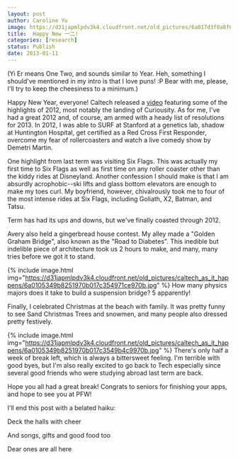 ```yaml
---
layout: post
author: Caroline Yu
image: https://d31japmlpdv3k4.cloudfront.net/old_pictures/6a017d3f0a8f69970c017d3f786160970c-320wi.jpg
title:  Happy New 一二!
categories: [research]
status: Publish
date: 2013-01-11
---
```



(Yi Er means One Two, and sounds similar to Year. Heh, something I should've mentioned in my intro is that I love puns! :P Bear with me, please, I'll try to keep the cheesiness to a minimum.)

Happy New Year, everyone! Caltech released a <a href="https://www.youtube.com/watch?v=SifJ7_9OxNY" target="_self">video</a> featuring some of the highlights of 2012, most notably the landing of Curiousity. As for me, I've had a great 2012 and, of course, am armed with a heady list of resolutions for 2013. In 2012, I was able to SURF at Stanford at a genetics lab, shadow at Huntington Hospital, get certified as a Red Cross First Responder, overcome my fear of rollercoasters and watch a live comedy show by Demetri Martin.

One highlight from last term was visiting Six Flags. This was actually my first time to Six Flags as well as first time on any roller coaster other than the kiddy rides at Disneyland. Another confession I should make is that I am absurdly acrophobic--ski lifts and glass bottom elevators are enough to make my toes curl. My boyfriend, however, chivalrously took me to four of the most intense rides at Six Flags, including Goliath, X2, Batman, and Tatsu. 

Term has had its ups and downs, but we've finally coasted through 2012. 

Avery also held a gingerbread house contest. My alley made a "Golden Graham Bridge", also known as the "Road to Diabetes". This inedible but indelible piece of architecture took us 2 hours to make, and many, many tries before we got it to stand. 

{% include image.html img="https://d31japmlpdv3k4.cloudfront.net/old_pictures/caltech_as_it_happens/6a0105349b8251970b017c354971ce970b.jpg" %}
How many physics majors does it take to build a suspension bridge? 5 apparently! 

Finally, I celebrated Christmas at the beach with family. It was pretty funny to see Sand Christmas Trees and snowmen, and many people also dressed pretty festively.


{% include image.html img="https://d31japmlpdv3k4.cloudfront.net/old_pictures/caltech_as_it_happens/6a0105349b8251970b017c3549b4c9970b.jpg" %}
There's only half a week of break left, which is always a bittersweet feeling. I'm terrible with good byes, but I'm also really excited to go back to Tech especially since several good friends who were studying abroad last term are back. 

Hope you all had a great break! Congrats to seniors for finishing your apps, and hope to see you at PFW! 

I'll end this post with a belated haiku:


Deck the halls with cheer

And songs, gifts and good food too

Dear ones are all here

